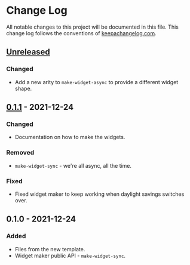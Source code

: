 # Change Log
All notable changes to this project will be documented in this file. This change log follows the conventions of [keepachangelog.com](http://keepachangelog.com/).

## [Unreleased]
### Changed
- Add a new arity to `make-widget-async` to provide a different widget shape.

## [0.1.1] - 2021-12-24
### Changed
- Documentation on how to make the widgets.

### Removed
- `make-widget-sync` - we're all async, all the time.

### Fixed
- Fixed widget maker to keep working when daylight savings switches over.

## 0.1.0 - 2021-12-24
### Added
- Files from the new template.
- Widget maker public API - `make-widget-sync`.

[Unreleased]: https://github.com/agold/cljip/compare/0.1.1...HEAD
[0.1.1]: https://github.com/agold/cljip/compare/0.1.0...0.1.1
